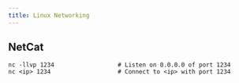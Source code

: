 ```yaml
---
title: Linux Networking
---
```


## NetCat
```shell
nc -llvp 1234                  # Listen on 0.0.0.0 of port 1234
nc <ip> 1234                   # Connect to <ip> with port 1234
```
